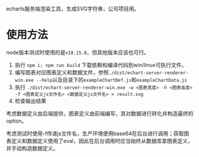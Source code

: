 echarts服务端渲染工具，生成SVG字符串，公司项目用。

# 使用方法

node版本测试时使用的是`v18.15.0`，但其他版本应该也可行。

1. 执行 `npm i; npm run build` 下载依赖和编译代码到win/linux可执行文件。
2. 编写图表对应图表定义和数据文件，参照`./dist/echart-server-renderer-win.exe --help`以及目录下的`exampleChartDef.js`和`exampleChartData.js`
3. 执行 `./dist/echart-server-renderer-win.exe -w <图表宽度> -h <图表高度> -f <图表定义js文件名> <数据定义js文件名> > result.svg`
4. 检查输出结果

考虑数据定义由后端提供，图表定义由前端编写，其对数据进行转化并构造最终的option。

考虑测试时使用-f传递js文件名，生产环境使用base64在后台进行调用；获取图表定义和数据定义使用了eval，因此在后台调用时应当始终从数据库拿图表定义，并手动构造数据定义。

